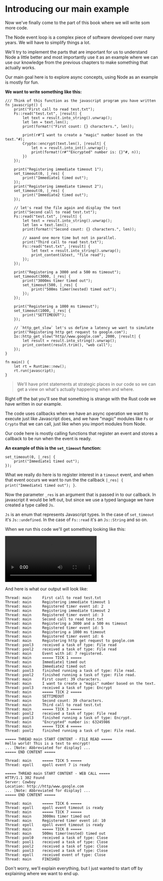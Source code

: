 # Introducing our main example

Now we've finally come to the part of this book where we will write som more code.

The Node event loop is a complex piece of software developed over many years. We
will have to simplify things a lot. 

We'll try to implement the parts that are important for us to understand Node a
little better and most importantly use it as an example where we can use our
knowledge from the previous chapters to make something that actually works.

Our main goal here is to explore async concepts, using Node as an example is
mostly for fun.

**We want to write something like this:**

```rust, no_run
/// Think of this function as the javascript program you have written
fn javascript() {
    print("First call to read test.txt");
    Fs::read("test.txt", |result| {
        let text = result.into_string().unwrap();
        let len = text.len();
        print(format!("First count: {} characters.", len));

        print(r#"I want to create a "magic" number based on the text."#);
        Crypto::encrypt(text.len(), |result| {
            let n = result.into_int().unwrap();
            print(format!(r#""Encrypted" number is: {}"#, n));
        })
    });

    print("Registering immediate timeout 1");
    set_timeout(0, |_res| {
        print("Immediate1 timed out");
    });
    print("Registering immediate timeout 2");
    set_timeout(0, |_res| {
        print("Immediate2 timed out");
    });

    // let's read the file again and display the text
    print("Second call to read test.txt");
    Fs::read("test.txt", |result| {
        let text = result.into_string().unwrap();
        let len = text.len();
        print(format!("Second count: {} characters.", len));

        // aaand one more time but not in parallel.
        print("Third call to read test.txt");
        Fs::read("test.txt", |result| {
            let text = result.into_string().unwrap();
            print_content(&text, "file read");
        });
    });

    print("Registering a 3000 and a 500 ms timeout");
    set_timeout(3000, |_res| {
        print("3000ms timer timed out");
        set_timeout(500, |_res| {
            print("500ms timer(nested) timed out");
        });
    });

    print("Registering a 1000 ms timeout");
    set_timeout(1000, |_res| {
        print("SETTIMEOUT");
    });

    // `http_get_slow` let's us define a latency we want to simulate
    print("Registering http get request to google.com");
    Io::http_get_slow("http//www.google.com", 2000, |result| {
        let result = result.into_string().unwrap();
        print_content(result.trim(), "web call");
    });
}

fn main() {
    let rt = Runtime::new();
    rt.run(javascript);
}
```

> We'll have print statements at strategic places in our code so we can get a view on what's actually happening when and where.

Right off the bat you'll see that something is strange with the Rust code we
have written in our example.

The code uses callbacks when we have an async operation we want to execute just
like Javascript does, and we have "magic" modules like `Fs` or `Crypto` that
we can call, just like when you import modules from Node.

Our code here is mostly calling functions that register an event and stores a
callback to be run when the event is ready.

**An example of this is the `set_timeout` function:**
```rust, no_run
set_timeout(0, |_res| {
    print("Immediate1 timed out");
});
```

What we really do here is to register interest in a `timeout` event, and when that event occurs we want to run the
the callback `|_res| { print("Immediate1 timed out"); }`. 

Now the parameter `_res` is
an argument that is passed in to our callback. In javascript it would be left out, but since we use a typed language we have created a type called `Js`.

`Js` is an enum that represents Javascript types. In the case of `set_timeout` it's `Js::undefined`. In the case of `Fs::read` it's an `Js::String` and so on.

When we run this code we'll get something looking like this:

<video autoplay loop>
<source src="./images/example_run.mp4" type="video/mp4">
Can't display video.
</video>

And here is what our output will look like:
```
Thread: main	 First call to read test.txt
Thread: main	 Registering immediate timeout 1
Thread: main	 Registered timer event id: 2
Thread: main	 Registering immediate timeout 2
Thread: main	 Registered timer event id: 3
Thread: main	 Second call to read test.txt
Thread: main	 Registering a 3000 and a 500 ms timeout
Thread: main	 Registered timer event id: 5
Thread: main	 Registering a 1000 ms timeout
Thread: main	 Registered timer event id: 6
Thread: main	 Registering http get request to google.com
Thread: pool3	 received a task of type: File read
Thread: pool2	 received a task of type: File read
Thread: main	 Event with id: 7 registered.
Thread: main	 ===== TICK 1 =====
Thread: main	 Immediate1 timed out
Thread: main	 Immediate2 timed out
Thread: pool3	 finished running a task of type: File read.
Thread: pool2	 finished running a task of type: File read.
Thread: main	 First count: 39 characters.
Thread: main	 I want to create a "magic" number based on the text.
Thread: pool3	 received a task of type: Encrypt
Thread: main	 ===== TICK 2 =====
Thread: main	 SETTIMEOUT
Thread: main	 Second count: 39 characters.
Thread: main	 Third call to read test.txt
Thread: main	 ===== TICK 3 =====
Thread: pool2	 received a task of type: File read
Thread: pool3	 finished running a task of type: Encrypt.
Thread: main	 "Encrypted" number is: 63245986
Thread: main	 ===== TICK 4 =====
Thread: pool2	 finished running a task of type: File read.

===== THREAD main START CONTENT - FILE READ =====
Hello world! This is a text to encrypt!
... [Note: Abbreviated for display] ...
===== END CONTENT =====

Thread: main	 ===== TICK 5 =====
Thread: epoll	 epoll event 7 is ready

===== THREAD main START CONTENT - WEB CALL =====
HTTP/1.1 302 Found
Server: Cowboy
Location: http://http/www.google.com
... [Note: Abbreviated for display] ...
===== END CONTENT =====

Thread: main	 ===== TICK 6 =====
Thread: epoll	 epoll event timeout is ready
Thread: main	 ===== TICK 7 =====
Thread: main	 3000ms timer timed out
Thread: main	 Registered timer event id: 10
Thread: epoll	 epoll event timeout is ready
Thread: main	 ===== TICK 8 =====
Thread: main	 500ms timer(nested) timed out
Thread: pool0	 received a task of type: Close
Thread: pool1	 received a task of type: Close
Thread: pool2	 received a task of type: Close
Thread: pool3	 received a task of type: Close
Thread: epoll	 received event of type: Close
Thread: main	 FINISHED
```

Don't worry, we'll explain everything, but I just wanted to start off by
explaining where we want to end up.


